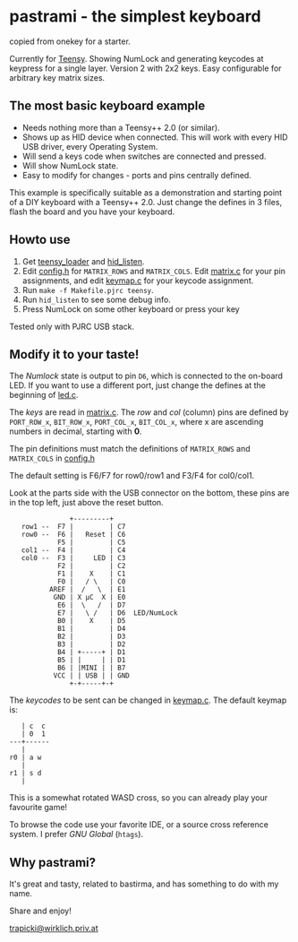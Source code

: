 pastrami - the simplest keyboard
=================================
copied from onekey for a starter.

Currently for [Teensy][++ 2.0].
Showing NumLock and generating keycodes at keypress for a single layer.
Version 2 with 2x2 keys. Easy configurable for arbitrary key matrix sizes.

The most basic keyboard example
-------------------------------
* Needs nothing more than a Teensy++ 2.0 (or similar).
* Shows up as HID device when connected. This will work with every HID USB driver, every Operating System.
* Will send a keys code when switches are connected and pressed.
* Will show NumLock state.
* Easy to modify for changes - ports and pins centrally defined.

This example is specifically suitable as a demonstration and starting point of a DIY keyboard with a Teensy++ 2.0. Just change the defines in 3 files, flash the board and you have your keyboard.

Howto use
---------
1. Get [teensy_loader](teensy_loader) and [hid_listen](hid_listen).
2. Edit [config.h] for `MATRIX_ROWS` and `MATRIX_COLS`. Edit [matrix.c] for your pin assignments, and edit [keymap.c] for your keycode assignment.
2. Run `make -f Makefile.pjrc teensy`.
3. Run `hid_listen` to see some debug info.
4. Press NumLock on some other keyboard or press your key

Tested only with PJRC USB stack.

Modify it to your taste!
------------------------
The *Numlock* state is output to pin `D6`, which is connected to the on-board LED. If you want to use a different port, just change the defines at the beginning of [led.c].

The *keys* are read in [matrix.c]. The *row* and *col* (column) pins are defined by `PORT_ROW_x`, `BIT_ROW_x`, `PORT_COL_x`, `BIT_COL_x`, where x are ascending numbers in decimal, starting with **0**.

The pin definitions must match the definitions of `MATRIX_ROWS` and `MATRIX_COLS` in [config.h]

The default setting is F6/F7 for row0/row1 and F3/F4 for col0/col1.

Look at the parts side with the USB connector on the bottom, these pins are in the top left, just above the reset button.

                   +---------+
       row1 --  F7 |         | C7
       row0 --  F6 |   Reset | C6
                F5 |         | C5
       col1 --  F4 |         | C4
       col0 --  F3 |     LED | C3
                F2 |         | C2
                F1 |    X    | C1
                F0 |   / \   | C0
              AREF |  /   \  | E1
               GND | X µC  X | E0
                E6 |  \   /  | D7
                E7 |   \ /   | D6  LED/NumLock
                B0 |    X    | D5
                B1 |         | D4
                B2 |         | D3
                B3 |         | D2
                B4 | +-----+ | D1
                B5 | |     | | D1
                B6 | |MINI | | B7
               VCC | | USB | | GND
                   +-+-----+-+

The *keycodes* to be sent can be changed in [keymap.c].
The default keymap is:

       | c  c  
       | 0  1
    ---+------
       |
    r0 | a w
       |
    r1 | s d
       |

This is a somewhat rotated WASD cross, so you can already play your favourite game!

To browse the code use your favorite IDE, or a source cross reference system. I prefer *GNU Global* (`htags`).

Why pastrami?
-------------
It's great and tasty, related to bastirma, and has something to do with my name.

Share and enjoy!

<trapicki@wirklich.priv.at>


[Teensy]:    https://www.pjrc.com/teensy/ "Teensy overview"
[++ 2.0]:    https://www.pjrc.com/teensy/pinout.html "Teensy pinout."
[teensy_loader]: https://www.pjrc.com/teensy/loader.html
[hid_listen]: https://www.pjrc.com/teensy/hid_listen.html
[led.c]:     led.c
[matrix.c]:  matrix.c
[keymap.c]:  keymap.c
[config.h]:  config.h
